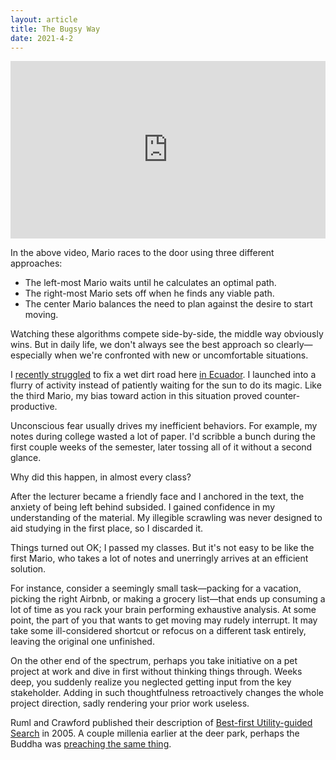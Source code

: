 ```yaml
---
layout: article
title: The Bugsy Way
date: 2021-4-2
---
```


<div style="width: 100%; height: 0; position: relative; padding-bottom: 56.25%;"><iframe style="width:100%;height:100%; position: absolute;" src="https://www.youtube.com/embed/Yluf88V1PLU" frameborder="0" allow="accelerometer; autoplay; clipboard-write; encrypted-media; gyroscope; picture-in-picture" allowfullscreen></iframe></div>

In the above video, Mario races to the door using three different approaches:
- The left-most Mario waits until he calculates an optimal path.
- The right-most Mario sets off when he finds any viable path.
- The center Mario balances the need to plan against the desire to start moving.

Watching these algorithms compete side-by-side, the middle way obviously wins. But in daily life, we don't always see the best approach so clearly&mdash;especially when we're confronted with new or uncomfortable situations.

I [recently struggled](https://andytrattner.com/construction-strugs) to fix a wet dirt road here [in Ecuador](https://andytrattner.com/visit/). I launched into a flurry of activity instead of patiently waiting for the sun to do its magic. Like the third Mario, my bias toward action in this situation proved counter-productive.

Unconscious fear usually drives my inefficient behaviors. For example, my notes during college wasted a lot of paper. I'd scribble a bunch during the first couple weeks of the semester, later tossing all of it without a second glance.

Why did this happen, in almost every class?

After the lecturer became a friendly face and I anchored in the text, the anxiety of being left behind subsided. I gained confidence in my understanding of the material. My illegible scrawling was never designed to aid studying in the first place, so I discarded it.

Things turned out OK; I passed my classes. But it's not easy to be like the first Mario, who takes a lot of notes and unerringly arrives at an efficient solution.

For instance, consider a seemingly small task&mdash;packing for a vacation, picking the right Airbnb, or making a grocery list&mdash;that ends up consuming a lot of time as you rack your brain performing exhaustive analysis. At some point, the part of you that wants to get moving may rudely interrupt. It may take some ill-considered shortcut or refocus on a different task entirely, leaving the original one unfinished.

On the other end of the spectrum, perhaps you take initiative on a pet project at work and dive in first without thinking things through. Weeks deep, you suddenly realize you neglected getting input from the key stakeholder. Adding in such thoughtfulness retroactively changes the whole project direction, sadly rendering your prior work useless.

Ruml and Crawford published their description of [Best-first Utility-guided Search](http://www.cs.cmu.edu/~ehc/papers/parc/ijcai-05-ws-final.pdf) in 2005. A couple millenia earlier at the deer park, perhaps the Buddha was [preaching the same thing](https://en.wikipedia.org/wiki/Middle_Way).
